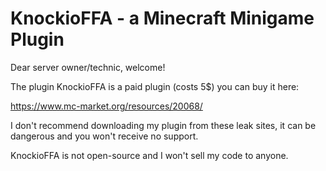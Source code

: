 # KnockioFFA - a Minecraft Minigame Plugin
Dear server owner/technic, welcome!

The plugin KnockioFFA is a paid plugin (costs 5$) you can buy it here:

https://www.mc-market.org/resources/20068/

I don't recommend downloading my plugin from these leak sites, it can be dangerous and you won't receive no support.

KnockioFFA is not open-source and I won't sell my code to anyone.
